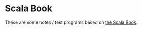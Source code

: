 # Scala Book
These are some notes / test programs based on
[the Scala Book](https://docs.scala-lang.org/overviews/scala-book/introduction.html).
